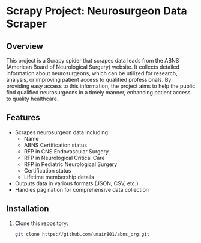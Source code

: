 # Scrapy Project: Neurosurgeon Data Scraper

## Overview
This project is a Scrapy spider that scrapes data leads from the ABNS (American Board of Neurological Surgery) website. It collects detailed information about neurosurgeons, which can be utilized for research, analysis, or improving patient access to qualified professionals. By providing easy access to this information, the project aims to help the public find qualified neurosurgeons in a timely manner, enhancing patient access to quality healthcare.

## Features
- Scrapes neurosurgeon data including:
  - Name
  - ABNS Certification status
  - RFP in CNS Endovascular Surgery
  - RFP in Neurological Critical Care
  - RFP in Pediatric Neurological Surgery
  - Certification status
  - Lifetime membership details
- Outputs data in various formats (JSON, CSV, etc.)
- Handles pagination for comprehensive data collection

## Installation

1. Clone this repository:
   ```bash
   git clone https://github.com/umair801/abns_org.git
